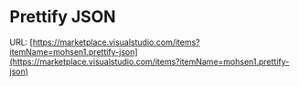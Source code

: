 # Prettify JSON

URL: [https://marketplace.visualstudio.com/items?itemName=mohsen1.prettify-json](https://marketplace.visualstudio.com/items?itemName=mohsen1.prettify-json)
